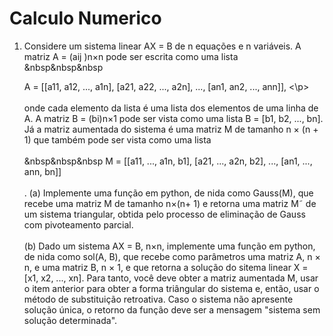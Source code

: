   <h1>Calculo Numerico</h1>

1. Considere um sistema linear AX = B de n equações e n variáveis. A matriz A = (aij )n×n pode ser escrita como uma lista<br />
                        &nbsp&nbsp&nbsp&nbsp;<p>A = [[a11, a12, ..., a1n], [a21, a22, ..., a2n], ..., [an1, an2, ..., ann]], <\p><br /> <br />
onde cada elemento da lista é uma lista dos elementos de uma linha de A. A matriz B = (bi)n×1 pode ser vista como uma lista B = [b1, b2, ..., bn]. Já a matriz aumentada do sistema é uma matriz M de tamanho n × (n + 1) que também pode ser vista como uma lista<br /> <br />
                        &nbsp&nbsp&nbsp&nbsp;M = [[a11, ..., a1n, b1], [a21, ..., a2n, b2], ..., [an1, ..., ann, bn]]<br /><br /> 
. 
(a) Implemente uma função em python, de nida como Gauss(M), que recebe uma matriz M de tamanho n×(n+ 1) e retorna uma matriz M˜ de um sistema triangular, obtida pelo processo de eliminação de Gauss com pivoteamento parcial.<br /> <br />
(b) Dado um sistema AX = B, n×n, implemente uma função em python, de nida como sol(A, B), que recebe como parâmetros uma matriz A, n × n, e uma matriz B, n × 1, e que retorna a solução do sitema linear X = [x1, x2, ..., xn]. Para tanto, você deve obter a matriz aumentada M, usar o item anterior para obter a forma triângular do sistema e, então, usar o método de substituição retroativa. Caso o sistema não apresente solução única, o retorno da função deve ser a mensagem "sistema sem solução determinada". 
